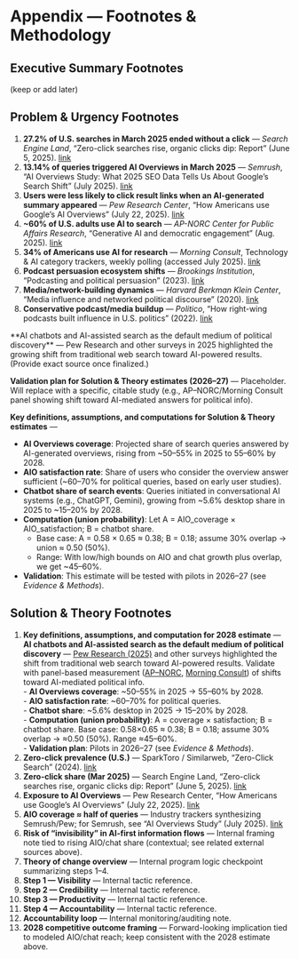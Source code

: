 # Appendix — Footnotes & Methodology

## Executive Summary Footnotes
(keep or add later)

## Problem & Urgency Footnotes

<ol>
  <li id="fn-pu-search-engine-land-reported-that-272-272"><strong>27.2% of U.S. searches in March 2025 ended without a click</strong> — <em>Search Engine Land</em>, “Zero-click searches rise, organic clicks dip: Report” (June 5, 2025). <a href="https://searchengineland.com/zero-click-searches-up-organic-clicks-down-456660">link</a></li>

  <li id="fn-pu-semrushs-july-2025-study-reported-a-2025-"><strong>13.14% of queries triggered AI Overviews in March 2025</strong> — <em>Semrush</em>, “AI Overviews Study: What 2025 SEO Data Tells Us About Google’s Search Shift” (July 2025). <a href="https://www.semrush.com/blog/semrush-ai-overviews-study/">link</a></li>

  <li id="fn-pu-pew-ai-overviews-2025"><strong>Users were less likely to click result links when an AI-generated summary appeared</strong> — <em>Pew Research Center</em>, “How Americans use Google’s AI Overviews” (July 22, 2025). <a href="https://www.pewresearch.org/short-reads/2025/07/22/google-users-are-less-likely-to-click-on-links-when-an-ai-summary-appears-in-the-results/">link</a></li>

  <li id="fn-pu-us-ai-search-60"><strong>~60% of U.S. adults use AI to search</strong> — <em>AP-NORC Center for Public Affairs Research</em>, “Generative AI and democratic engagement” (Aug. 2025). <a href="https://apnorc.org/projects/generative-ai-and-democratic-engagement/">link</a></li>

  <li id="fn-pu-mc-ai-use-2025"><strong>34% of Americans use AI for research</strong> — <em>Morning Consult</em>, Technology &amp; AI category trackers, weekly polling (accessed July 2025). <a href="https://morningconsult.com/category/technology/ai/">link</a></li>

  <li id="fn-pu-brookings-podcasts-2023"><strong>Podcast persuasion ecosystem shifts</strong> — <em>Brookings Institution</em>, “Podcasting and political persuasion” (2023). <a href="https://www.brookings.edu/articles/podcasting-and-political-persuasion/">link</a></li>

  <li id="fn-pu-harvard-berkman-2020"><strong>Media/network-building dynamics</strong> — <em>Harvard Berkman Klein Center</em>, “Media influence and networked political discourse” (2020). <a href="https://cyber.harvard.edu/story/2020-berkman-media-networked-politics">link</a></li>

  <li id="fn-pu-politico-podcasts-2022"><strong>Conservative podcast/media buildup</strong> — <em>Politico</em>, “How right-wing podcasts built influence in U.S. politics” (2022). <a href="https://www.politico.com/news/2022/10/18/conservative-podcasts-rise-00062141">link</a></li>
</ol>
<a id="fn-pu-we-now-face-a-far-more"></a>  
**AI chatbots and AI-assisted search as the default medium of political discovery** — Pew Research and other surveys in 2025 highlighted the growing shift from traditional web search toward AI-powered results. (Provide exact source once finalized.)

**Validation plan for Solution & Theory estimates (2026–27)** — Placeholder. Will replace with a specific, citable study (e.g., AP–NORC/Morning Consult panel showing shift toward AI-mediated answers for political info).

**Key definitions, assumptions, and computations for Solution & Theory estimates** —  
- **AI Overviews coverage**: Projected share of search queries answered by AI-generated overviews, rising from ~50–55% in 2025 to 55–60% by 2028.  
- **AIO satisfaction rate**: Share of users who consider the overview answer sufficient (~60–70% for political queries, based on early user studies).  
- **Chatbot share of search events**: Queries initiated in conversational AI systems (e.g., ChatGPT, Gemini), growing from ~5.6% desktop share in 2025 to ~15–20% by 2028.  
- **Computation (union probability)**: Let A = AIO_coverage × AIO_satisfaction; B = chatbot share.  
  - Base case: A = 0.58 × 0.65 ≈ 0.38; B = 0.18; assume 30% overlap → union ≈ 0.50 (50%).  
  - Range: With low/high bounds on AIO and chat growth plus overlap, we get ~45–60%.  
- **Validation**: This estimate will be tested with pilots in 2026–27 (see *Evidence & Methods*).

## Solution & Theory Footnotes

<ol>
  <li id="fn-sol-union-prob-2028"><strong>Key definitions, assumptions, and computation for 2028 estimate</strong> —
<strong>AI chatbots and AI-assisted search as the default medium of political discovery</strong> — <a href="https://www.pewresearch.org/short-reads/2025/07/22/google-users-are-less-likely-to-click-on-links-when-an-ai-summary-appears-in-the-results/">Pew Research (2025)</a> and other surveys highlighted the shift from traditional web search toward AI-powered results. Validate with panel-based measurement (<a href="https://apnorc.org/projects/generative-ai-and-democratic-engagement/">AP–NORC</a>, <a href="https://morningconsult.com/category/technology/ai/">Morning Consult</a>) of shifts toward AI-mediated political info.
<br/>
- <strong>AI Overviews coverage</strong>: ~50–55% in 2025 → 55–60% by 2028.<br/>
- <strong>AIO satisfaction rate</strong>: ~60–70% for political queries.<br/>
- <strong>Chatbot share</strong>: ~5.6% desktop in 2025 → 15–20% by 2028.<br/>
- <strong>Computation (union probability)</strong>: A = coverage × satisfaction; B = chatbot share. Base case: 0.58×0.65 ≈ 0.38; B = 0.18; assume 30% overlap → ≈0.50 (50%). Range ≈45–60%.<br/>
- <strong>Validation plan</strong>: Pilots in 2026–27 (see <em>Evidence &amp; Methods</em>).</li>
  <li id="fn-sol-sparktoro-zero-click-us-2024"><strong>Zero-click prevalence (U.S.)</strong> — SparkToro / Similarweb, “Zero-Click Search” (2024). <a href="https://sparktoro.com/blog/zero-click-searches-in-2024-new-similarweb-data/">link</a></li>
  <li id="fn-sol-zero-click-272-mar-2025"><strong>Zero-click share (Mar 2025)</strong> — Search Engine Land, “Zero-click searches rise, organic clicks dip: Report” (June 5, 2025). <a href="https://searchengineland.com/zero-click-searches-up-organic-clicks-down-456660">link</a></li>
  <li id="fn-sol-pew-58pct-ai-overview-exposure-2025"><strong>Exposure to AI Overviews</strong> — Pew Research Center, “How Americans use Google’s AI Overviews” (July 22, 2025). <a href="https://www.pewresearch.org/short-reads/2025/07/22/google-users-are-less-likely-to-click-on-links-when-an-ai-summary-appears-in-the-results/">link</a></li>
  <li id="fn-sol-aio-coverage-roughly-half-2025"><strong>AIO coverage ≈ half of queries</strong> — Industry trackers synthesizing Semrush/Pew; for Semrush, see “AI Overviews Study” (July 2025). <a href="https://www.semrush.com/blog/semrush-ai-overviews-study/">link</a></li>
  <li id="fn-sol-invisibility-claim-2028"><strong>Risk of “invisibility” in AI-first information flows</strong> — Internal framing note tied to rising AIO/chat share (contextual; see related external sources above).</li>
  <li id="fn-sol-toc-overview"><strong>Theory of change overview</strong> — Internal program logic checkpoint summarizing steps 1–4.</li>
  <li id="fn-sol-toc-step-1"><strong>Step 1 — Visibility</strong> — Internal tactic reference.</li>
  <li id="fn-sol-toc-step-2"><strong>Step 2 — Credibility</strong> — Internal tactic reference.</li>
  <li id="fn-sol-toc-step-3"><strong>Step 3 — Productivity</strong> — Internal tactic reference.</li>
  <li id="fn-sol-toc-step-4"><strong>Step 4 — Accountability</strong> — Internal tactic reference.</li>
  <li id="fn-sol-accountability-monitor-audit"><strong>Accountability loop</strong> — Internal monitoring/auditing note.</li>
  <li id="fn-sol-2028-competition-outcome"><strong>2028 competitive outcome framing</strong> — Forward-looking implication tied to modeled AIO/chat reach; keep consistent with the 2028 estimate above.</li>
</ol>
